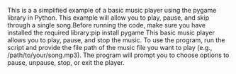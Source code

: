 This is a a simplified example of a basic music player using the pygame library in Python. This example will allow you to play, pause, and skip through a single song.Before running the code, make sure you have installed the required library:pip install pygame
This basic music player allows you to play, pause, and stop the music. To use the program, run the script and provide the file path of the music file you want to play (e.g., /path/to/your/song.mp3). The program will prompt you to choose options to pause, unpause, stop, or exit the player.
